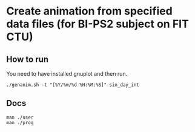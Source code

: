 # Create animation from specified data files (for BI-PS2 subject on FIT CTU)

## How to run

You need to have installed gnuplot and then run.

```
./genanim.sh -t "[%Y/%m/%d %H:%M:%S]" sin_day_int
```

## Docs
```
man ./user
man ./prog
```


